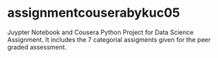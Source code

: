# assignmentcouserabykuc05
Juypter Notebook and Cousera Python Project for Data Science Assignment.
It includes the 7 categorial assigments given for the peer graded assessment.

